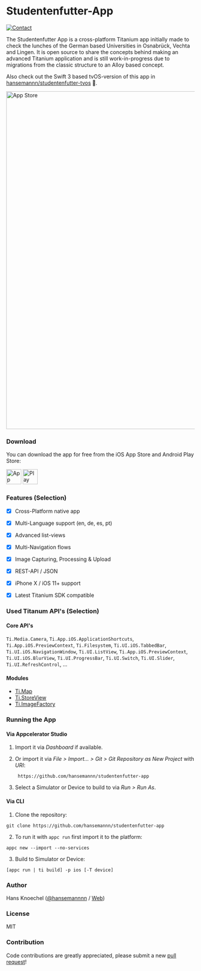 # Studentenfutter-App

[![Contact](http://hans-knoechel.de/shields/shield-twitter.svg)](http://twitter.com/hansemannnn)

The Studentenfutter App is a cross-platform Titanium app initially made to check the lunches of the German based 
Universities in Osnabrück, Vechta and Lingen. It is open source to share the concepts behind making an advanced 
Titanium application and is still work-in-progress due to migrations from the classic structure to an Alloy based concept.

Also check out the Swift 3 based tvOS-version of this app in [hansemannn/studentenfutter-tvos](https://github.com/hansemannn/studentenfutter-tvos) :rocket:.

<img alt="App Store" src="https://abload.de/img/iphone-2854305_12804wans.jpg" width="900" />

### Download

You can download the app for free from the iOS App Store and Android Play Store:

<a href="https://itunes.apple.com/de/app/studentenfutter-die-mensa/id722993370?l=de" target="_blank"><img alt="App Store" src="https://abload.de/img/appstoreihsxg.png" height="40" /></a> <a href="https://play.google.com/store/apps/details?id=de.ncn.mensaapp" target="_blank"><img alt="Play Store" src="https://abload.de/img/playstoreres91.png" height="40" /></a>

### Features (Selection)

- [x] Cross-Platform native app
- [x] Multi-Language support (en, de, es, pt)
- [x] Advanced list-views
- [x] Multi-Navigation flows
- [x] Image Capturing, Processing & Upload
- [x] REST-API / JSON
- [x] iPhone X / iOS 11+ support
- [x] Latest Titanium SDK compatible


### Used Titanum API's (Selection)

#### Core API's
`Ti.Media.Camera`, `Ti.App.iOS.ApplicationShortcuts`, `Ti.App.iOS.PreviewContext`, `Ti.Filesystem`,
`Ti.UI.iOS.TabbedBar`, `Ti.UI.iOS.NavigationWindow`, `Ti.UI.ListView`, `Ti.App.iOS.PreviewContext`,
`Ti.UI.iOS.BlurView`, `Ti.UI.ProgressBar`, `Ti.UI.Switch`, `Ti.UI.Slider`, `Ti.UI.RefreshControl`, ...

#### Modules
- [Ti.Map](github.com/appcelerator-modules/ti.map)
- [Ti.StoreView](https://github.com/dezinezync/TiStoreView)
- [Ti.ImageFactory](https://github.com/appcelerator-modules/ti.imagefactory)

### Running the App

#### Via Appcelerator Studio

1. Import it via *Dashboard* if available.
2. Or import it via *File > Import... > Git > Git Repository as New Project* with *URI*:

		https://github.com/hansemannn/studentenfutter-app

3. Select a Simulator or Device to build to via *Run > Run As*.

#### Via CLI

1. Clone the repository:
```
git clone https://github.com/hansemannn/studentenfutter-app
```

2. To run it with `appc run` first import it to the platform:
```
appc new --import --no-services
```

3. Build to Simulator or Device:
```
[appc run | ti build] -p ios [-T device]
```

### Author

Hans Knoechel ([@hansemannnn](https://twitter.com/hansemannnn) / [Web](http://hans-knoechel.de))

### License 

MIT

### Contribution

Code contributions are greatly appreciated, please submit a new [pull request](https://github.com/hansemannn/studentenfutter-app/pull/new/master)!
